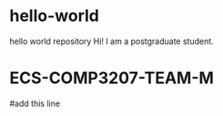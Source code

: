 # hello-world
hello world repository
Hi! I am a postgraduate student.
# ECS-COMP3207-TEAM-M
#add this line
